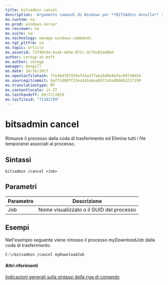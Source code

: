 ```yaml
---
title: bitsadmin cancel
description: 'Argomento comandi di Windows per **BITSAdmin Annulla** : rimuove il processo dalla coda di trasferimento ed Elimina tutti i file temporanei associati al processo.'
ms.custom: na
ms.prod: windows-server
ms.reviewer: na
ms.suite: na
ms.technology: manage-windows-commands
ms.tgt_pltfrm: na
ms.topic: article
ms.assetid: 7374b544-6a16-4d3e-872c-dcf4c02ad89d
author: coreyp-at-msft
ms.author: coreyp
manager: dongill
ms.date: 10/16/2017
ms.openlocfilehash: 77e46d787359af43a37faba5d844bfec09730454
ms.sourcegitcommit: 6aff3d88ff22ea141a6ea6572a5ad8dd6321f199
ms.translationtype: MT
ms.contentlocale: it-IT
ms.lasthandoff: 09/27/2019
ms.locfileid: "71381799"
---
```

# <a name="bitsadmin-cancel"></a>bitsadmin cancel

Rimuove il processo dalla coda di trasferimento ed Elimina tutti i file temporanei associati al processo.

## <a name="syntax"></a>Sintassi

```
bitsadmin /cancel <Job>
```

## <a name="parameters"></a>Parametri

|Parametro|Descrizione|
|---------|-----------|
|Job|Nome visualizzato o il GUID del processo|

## <a name="BKMK_examples"></a>Esempi

Nell'esempio seguente viene rimosso il processo *myDownloadJob* dalla coda di trasferimento.
```
C:\>bitsadmin /cancel myDownloadJob
```

#### <a name="additional-references"></a>Altri riferimenti

[Indicazioni generali sulla sintassi della riga di comando](command-line-syntax-key.md)